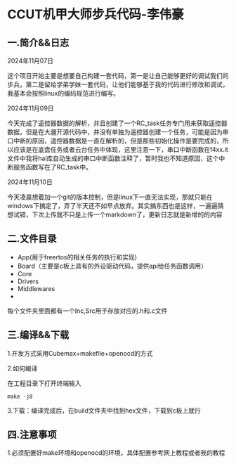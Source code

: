 # CCUT机甲大师步兵代码-李伟豪

## 一.简介&&日志

2024年11月07日

这个项目开始主要是想要自己构建一套代码，第一是让自己能够更好的调试我们的步兵，第二是留给学弟学妹一套代码，让他们能够基于我的代码进行修改和调试，我基本会按照linux的编码规范进行编写。

2024年11月09日

今天完成了遥控器数据的解析，并且创建了一个RC_task任务专门用来获取遥控器数据，但是在大疆开源代码中，并没有单独为遥控器创建一个任务，可能是因为串口中断的原因，遥控器数据是一直在解析的，但是那些初始化操作是要完成的，所以应该是在底盘任务或者云台任务中体现，这里注意一下，串口中断函数在f4xx.it文件中我将hal库自动生成的串口中断函数注释了，暂时我也不知道原因，这个中断服务函数写在了RC_task中。

2024年11月10日

今天凌晨想着加一个git的版本控制，但是linux下一直无法实现，那就只能在windows下搞定了，弄了半天还不如早点放弃。其实搞东西也是这样，一遍遍猜想试错，下次上传就不只是上传一个markdown了，更新日志就是新增的的内容

## 二.文件目录

* App(用于freertos的相关任务的执行和实现)
* Board（主要是c板上具有的外设驱动代码，提供api给任务函数调用）
* Core
* Drivers
* Middlewares
* 

每个文件夹里面都有一个Inc,Src用于存放对应的.h和.c文件

## 三.编译&&下载

1.开发方式采用Cubemax+makefile+openocd的方式

2.如何编译

在工程目录下打开终端输入

```
make -j8
```

3.下载：编译完成后，在build文件夹中找到hex文件，下载到c板上就行

## 四.注意事项

1.必须配置好make环境和openocd的环境，具体配置参考网上教程或者我的教程
